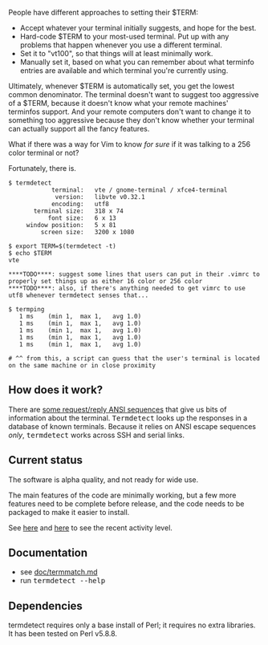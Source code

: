 People have different approaches to setting their $TERM:

* Accept whatever your terminal initially suggests, and hope for the best.
* Hard-code $TERM to your most-used terminal.  Put up with any problems that happen whenever you use a different terminal.
* Set it to "vt100", so that things will at least minimally work.
* Manually set it, based on what you can remember about what terminfo entries are available and which terminal you're currently using.

Ultimately, whenever $TERM is automatically set, you get the lowest common denominator.  The terminal doesn't want to suggest too aggressive of a $TERM, because it doesn't know what your remote machines' terminfos support.  And your remote computers don't want to change it to something too aggressive because they don't know whether your terminal can actually support all the fancy features.

What if there was a way for Vim to know *for sure* if it was talking to a 256 color terminal or not?

Fortunately, there is.

    $ termdetect
                terminal:   vte / gnome-terminal / xfce4-terminal
                 version:   libvte v0.32.1
                encoding:   utf8
           terminal size:   318 x 74
               font size:   6 x 13
         window position:   5 x 81
             screen size:   3200 x 1080

    $ export TERM=$(termdetect -t)
    $ echo $TERM
    vte

    ****TODO****: suggest some lines that users can put in their .vimrc to properly set things up as either 16 color or 256 color
    ****TODO****: also, if there's anything needed to get vimrc to use utf8 whenever termdetect senses that...

    $ termping 
       1 ms    (min 1,  max 1,   avg 1.0)
       1 ms    (min 1,  max 1,   avg 1.0)
       1 ms    (min 1,  max 1,   avg 1.0)
       1 ms    (min 1,  max 1,   avg 1.0)
       1 ms    (min 1,  max 1,   avg 1.0)

    # ^^ from this, a script can guess that the user's terminal is located on the same machine or in close proximity

## How does it work?

There are [some request/reply ANSI sequences](https://github.com/DeeNewcum/termdetect/blob/master/doc/termmatch.md#capability-names-tests) that give us bits of information about the terminal.  <tt>Termdetect</tt> looks up the responses in a database of known terminals.  Because it relies on ANSI escape sequences *only*, <tt>termdetect</tt> works across SSH and serial links.

## Current status

The software is alpha quality, and not ready for wide use.

The main features of the code are minimally working, but a few more features need to be complete before release, and the code needs to be packaged to make it easier to install.

See [here](https://github.com/DeeNewcum/termdetect/graphs/code-frequency) and [here](https://github.com/DeeNewcum/termdetect/branches) to see the recent activity level.

## Documentation

* see [doc/termmatch.md](https://github.com/DeeNewcum/termdetect/blob/master/doc/termmatch.md)
* run <tt>termdetect --help</tt>

## Dependencies

termdetect requires only a base install of Perl; it requires no extra libraries.  It has been tested on Perl v5.8.8.
